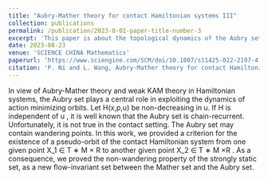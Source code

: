 ```yaml
---
title: "Aubry-Mather theory for contact Hamiltonian systems III"
collection: publications
permalink: /publication/2023-8-01-paper-title-number-3
excerpt: 'This paper is about the topological dynamics of the Aubry sets for contact Hamiltonian systems.'
date: 2023-08-23
venue: 'SCIENCE CHINA Mathematics'
paperurl: 'https://www.sciengine.com/SCM/doi/10.1007/s11425-022-2197-4'
citation: 'P. Ni and L. Wang, Aubry-Mather theory for contact Hamiltonian systems III, SCIENCE CHINA Mathematics, published online, 2023.'
---
```


In view of Aubry-Mather theory and weak KAM theory in Hamiltonian systems, the Aubry set plays a central role in exploiting the dynamics of action minimizing orbits. Let H(x,p,u) be non-decreasing in u. If H is independent of u , it is well known that the Aubry set is chain-recurrent. Unfortunately, it is not true in the contact setting. The Aubry set may contain wandering points. In this work, we provided a criterion for the existence of a pseudo-orbit of the contact Hamiltonian system from one given point X_1 ∈ T ∗ M × R to another given point
X_2 ∈ T ∗ M ×R . As a consequence, we proved the non-wandering property of the strongly static set, as a new flow-invariant set between the Mather set and the Aubry set.
